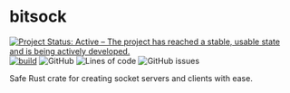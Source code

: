 # bitsock

[![Project Status: Active – The project has reached a stable, usable state and is being actively developed.](https://www.repostatus.org/badges/latest/active.svg)](https://www.repostatus.org/#active)
[![build](https://github.com/LolzDEV/bitsock/actions/workflows/build.yml/badge.svg)](https://github.com/LolzDEV/bitsock/actions/workflows/build.yml)
![GitHub](https://img.shields.io/github/license/LolzDEV/bitsock)
![Lines of code](https://img.shields.io/tokei/lines/github/LolzDEV/bitsock?label=lines%20of%20code)
![GitHub issues](https://img.shields.io/github/issues/LolzDEV/bitsock)

Safe Rust crate for creating socket servers and clients with ease.
